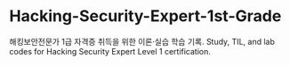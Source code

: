 # Hacking-Security-Expert-1st-Grade
해킹보안전문가 1급 자격증 취득을 위한 이론·실습 학습 기록. Study, TIL, and lab codes for Hacking Security Expert Level 1 certification.
